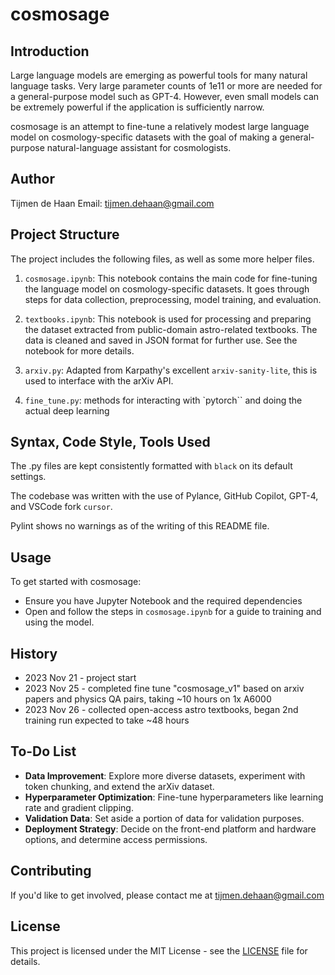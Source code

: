 # cosmosage

## Introduction

Large language models are emerging as powerful tools for many natural language tasks. Very large parameter counts of 1e11 or more are needed for a general-purpose model such as GPT-4. However, even small models can be extremely powerful if the application is sufficiently narrow.

cosmosage is an attempt to fine-tune a relatively modest large language model on cosmology-specific datasets with the goal of making a general-purpose natural-language assistant for cosmologists.

## Author

Tijmen de Haan 
Email: <tijmen.dehaan@gmail.com>

## Project Structure

The project includes the following files, as well as some more helper files.

1. `cosmosage.ipynb`: This notebook contains the main code for fine-tuning the language model on cosmology-specific datasets. It goes through steps for data collection, preprocessing, model training, and evaluation.

2. `textbooks.ipynb`: This notebook is used for processing and preparing the dataset extracted from public-domain astro-related textbooks. The data is cleaned and saved in JSON format for further use. See the notebook for more details. 

3. `arxiv.py`: Adapted from Karpathy's excellent `arxiv-sanity-lite`, this is used to interface with the arXiv API.

4. `fine_tune.py`: methods for interacting with `pytorch`` and doing the actual deep learning


## Syntax, Code Style, Tools Used

The .py files are kept consistently formatted with `black` on its default settings.

The codebase was written with the use of Pylance, GitHub Copilot, GPT-4, and VSCode fork `cursor`.

Pylint shows no warnings as of the writing of this README file.

## Usage

To get started with cosmosage:
- Ensure you have Jupyter Notebook and the required dependencies
- Open and follow the steps in `cosmosage.ipynb` for a guide to training and using the model.

## History

 - 2023 Nov 21 - project start
 - 2023 Nov 25 - completed fine tune "cosmosage_v1" based on arxiv papers and physics QA pairs, taking ~10 hours on 1x A6000
 - 2023 Nov 26 - collected open-access astro textbooks, began 2nd training run expected to take ~48 hours

## To-Do List

- **Data Improvement**: Explore more diverse datasets, experiment with token chunking, and extend the arXiv dataset.
- **Hyperparameter Optimization**: Fine-tune hyperparameters like learning rate and gradient clipping.
- **Validation Data**: Set aside a portion of data for validation purposes.
- **Deployment Strategy**: Decide on the front-end platform and hardware options, and determine access permissions.

## Contributing

If you'd like to get involved, please contact me at <tijmen.dehaan@gmail.com>

## License
This project is licensed under the MIT License - see the [LICENSE](LICENSE) file for details.
